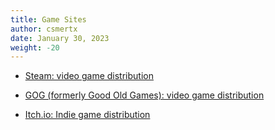 ```yaml
---
title: Game Sites
author: csmertx
date: January 30, 2023
weight: -20
---
```


- [Steam: video game distribution](https://store.steampowered.com)

- [GOG (formerly Good Old Games): video game distribution](https://gog.com)

- [Itch.io: Indie game distribution](https://itch.io)
